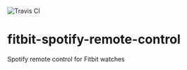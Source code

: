 ![Travis CI](https://travis-ci.org/szymonbultrowicz/fitbit-spotify-controller.svg?branch=master)

# fitbit-spotify-remote-control
Spotify remote control for Fitbit watches
